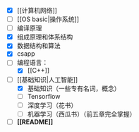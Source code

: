 - [x] [[计算机网络]] 
- [ ] [[OS basic|操作系统]]
- [ ] 编译原理
- [x] 组成原理和体系结构
- [x] 数据结构和算法
- [x]  csapp
- [ ]  编程语言：
	- [x] [[C++]]
- [ ] [[基础知识|人工智能]] 
	- [x] 基础知识（一些专有名词，概念）
	- [ ] Tensorflow
	- [ ] 深度学习（花书）
	- [ ] 机器学习（西瓜书）（前五章完全掌握）
- [ ] **[[README]]**